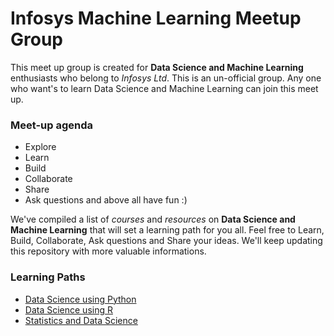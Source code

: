 # Infosys Machine Learning Meetup Group

This meet up group is created for **Data Science and Machine Learning** enthusiasts who belong to _Infosys Ltd_. This is an un-official group. Any one who want's to learn Data Science and Machine Learning can join this meet up.

### Meet-up agenda

+ Explore
+ Learn 
+ Build
+ Collaborate
+ Share
+ Ask questions
and above all have fun :)

We've compiled a list of _courses_ and _resources_ on **Data Science and Machine Learning** that will set a learning path for you all. Feel free to Learn, Build, Collaborate, Ask questions and Share your ideas. We'll keep updating this repository with more valuable informations.

### Learning Paths

+ [Data Science using Python](https://github.com/InfyMLMeetup/ML/blob/master/Learning%20Paths/Learning%20Path%20-%20Data%20Science%20using%20Python.md)
+ [Data Science using R](https://github.com/InfyMLMeetup/ML/blob/master/Learning%20Paths/Learning%20Path%20-%20Data%20Science%20using%20R.md)
+ [Statistics and Data Science](https://github.com/InfyMLMeetup/ML/blob/master/Learning%20Paths/Learning%20Path%20-%20Statistics%20and%20Data%20Science.md)

